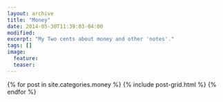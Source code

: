 ```yaml
---
layout: archive
title: "Money"
date: 2014-05-30T11:39:03-04:00
modified:
excerpt: "My Two cents about money and other 'notes'."
tags: []
image:
  feature:
  teaser:
---
```


<div class="tiles">
{% for post in site.categories.money %}
  {% include post-grid.html %}
{% endfor %}
</div><!-- /.tiles -->
